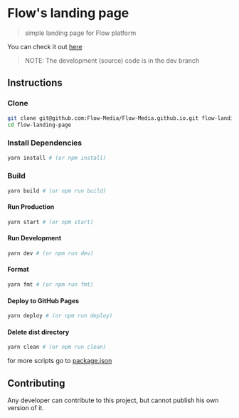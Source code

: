 # Flow's landing page

> simple landing page for Flow platform

You can check it out [here](https://flow-media.github.io)

> NOTE: The development (source) code is in the dev branch

## Instructions

### Clone

```bash
git clone git@github.com:Flow-Media/Flow-Media.github.io.git flow-landing-page
cd flow-landing-page
```

### Install Dependencies

```bash
yarn install # (or npm install)
```

### Build

```bash
yarn build # (or npm run build)
```

#### Run Production

```bash
yarn start # (or npm start)
```

#### Run Development

```bash
yarn dev # (or npm run dev)
```

#### Format

```bash
yarn fmt # (or npm run fmt)
```

#### Deploy to GitHub Pages

```bash
yarn deploy # (or npm run deploy)
```

#### Delete dist directory

```bash
yarn clean # (or npm run clean)
```

for more scripts go to [package.json](/package.json)

## Contributing

Any developer can contribute to this project, but cannot publish his own version of it.

<!-- TODO: Add license -->
